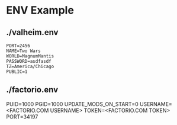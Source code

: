 # ENV Example

## ./valheim.env
```
PORT=2456
NAME=Two Wars
WORLD=MagnumMantis
PASSWORD=asdfasdf
TZ=America/Chicago
PUBLIC=1
```

## ./factorio.env
PUID=1000
PGID=1000
UPDATE_MODS_ON_START=0
USERNAME=<FACTORIO.COM USERNAME>
TOKEN=<FACTORIO.COM TOKEN>
PORT=34197
